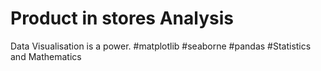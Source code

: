 # Product in stores Analysis
Data Visualisation is a power.
#matplotlib 
#seaborne
#pandas 
#Statistics and Mathematics
